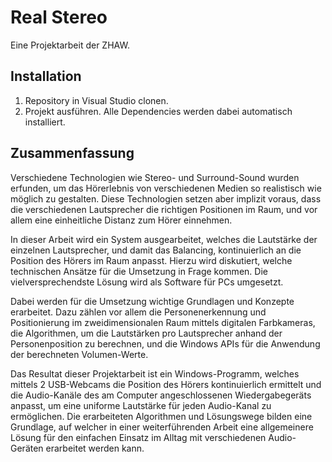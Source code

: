 # Real Stereo

Eine Projektarbeit der ZHAW.

## Installation

1. Repository in Visual Studio clonen.
1. Projekt ausführen. Alle Dependencies werden dabei automatisch installiert.

## Zusammenfassung

Verschiedene Technologien wie Stereo- und Surround-Sound wurden erfunden, um das Hörerlebnis von verschiedenen Medien so realistisch wie möglich zu gestalten. Diese Technologien setzen aber implizit voraus, dass die verschiedenen Lautsprecher die richtigen Positionen im Raum, und vor allem eine einheitliche Distanz zum Hörer einnehmen.

In dieser Arbeit wird ein System ausgearbeitet, welches die Lautstärke der einzelnen Lautsprecher, und damit das Balancing, kontinuierlich an die Position des Hörers im Raum anpasst. Hierzu wird diskutiert, welche technischen Ansätze für die Umsetzung in Frage kommen. Die vielversprechendste Lösung wird als Software für PCs umgesetzt.

Dabei werden für die Umsetzung wichtige Grundlagen und Konzepte erarbeitet. Dazu zählen vor allem die Personenerkennung und Positionierung im zweidimensionalen Raum mittels digitalen Farbkameras, die Algorithmen, um die Lautstärken pro Lautsprecher anhand der Personenposition zu berechnen, und die Windows APIs für die Anwendung der berechneten Volumen-Werte.

Das Resultat dieser Projektarbeit ist ein Windows-Programm, welches mittels 2 USB-Webcams die Position des Hörers kontinuierlich ermittelt und die Audio-Kanäle des am Computer angeschlossenen Wiedergabegeräts anpasst, um eine uniforme Lautstärke für jeden Audio-Kanal zu ermöglichen. Die erarbeiteten Algorithmen und Lösungswege bilden eine Grundlage, auf welcher in einer weiterführenden Arbeit eine allgemeinere Lösung für den einfachen Einsatz im Alltag mit verschiedenen Audio- Geräten erarbeitet werden kann.
